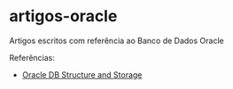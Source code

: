 # artigos-oracle

Artigos escritos com referência ao Banco de Dados Oracle

Referências:

- [Oracle DB Structure and Storage](https://docs.oracle.com/en/database/oracle/oracle-database/19/admin/oracle-database-structure-and-storage.html)


